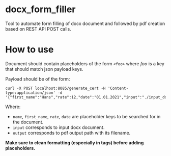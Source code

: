 # docx_form_filler

Tool to automate form filling of docx document and followed by pdf creation based on REST API POST calls.

# How to use

Document should contain placeholders of the form `<foo>` where _foo_ is a key that should match json payload keys.

Payload should be of the form:

```shell
curl -X POST localhost:8085/generate_cert -H 'Content-type:application/json' -d '{"first_name":"Hans","rate":12,"date":"01.01.2021","input":"./input_docs/dummy_doc.docx","output":"./pdf_docs/foobar.pdf"}'
```

Where:
- `name`, `first_name`, `rate`, `date` are placeholder keys to be searched for in the document.
- `input` corresponds to input docx document.
- `output` corresponds to pdf output path with its filename.

**Make sure to clean formatting (especially in tags) before adding placeholders.**

